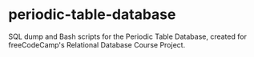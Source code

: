 # periodic-table-database
SQL dump and Bash scripts for the Periodic Table Database, created for freeCodeCamp's Relational Database Course Project.
